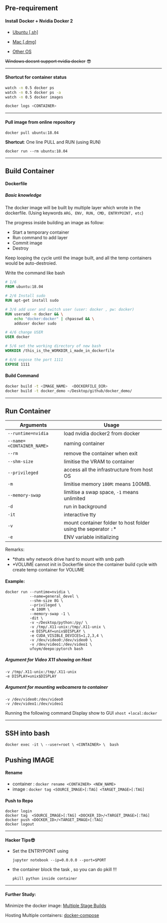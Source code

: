 <!-- Docker - tutorial  -->

## Pre-requirement 
#### Install Docker + Nvidia Docker 2

  - [Ubuntu [.sh]](https://raw.githubusercontent.com/royinx/setting/master/ubuntu/docker.sh)

  - [Mac [.dmg]](https://docs.docker.com/docker-for-mac/install/)

  - [Other OS](https://docs.docker.com/install/)

~~Windows doesnt support nvidia docker~~ 😎

---
#### Shortcut for container status
```bash
watch -n 0.5 docker ps
watch -n 0.5 docker ps -a 
watch -n 0.5 docker images

docker logs <CONTAINER>
```

---
#### Pull image from online repository
<!-- PULL (online hub:img -> local registry:img) -->

`docker pull ubuntu:18.04`  

**Shortcut**: One line PULL and RUN (using RUN) <!-- (online hub:img -> local registry:img -> container) -->

`docker run --rm ubuntu:18.04`

---
## Build Container
#### Dockerfile 
##### Basic knowledge 
The docker image will be built by multiple layer which wrote in the dockerfile. (Using keywords `ARG, ENV, RUN, CMD, ENTRYPOINT, etc`)

The progress inside building an image as follow: 

  - Start a temporary container
  - Run command to add layer
  - Commit image
  - Destroy

Keep looping the cycle until the image built, and all the temp containers would be auto-destroied.

Write the command like bash

```dockerfile 
# 1/6
FROM ubuntu:18.04 

# 2/6 Install sudo
RUN apt-get install sudo

# 3/6 add user and switch user (user: docker , pw: docker)
RUN useradd -m docker && \
    echo "docker:docker" | chpasswd && \
    adduser docker sudo

# 4/6 change USER
USER docker

# 5/6 set the working directory of new bash
WORKDIR /this_is_the_WORKDIR_i_made_in_dockerfile

# 6/6 expose the port 1111
EXPOSE 1111
```

#### Build Command 
```bash 
docker build -t <IMAGE_NAME>  <DOCKERFILE_DIR>
docker build -t docker_demo ~/Desktop/github/docker_demo/
```


---
## Run Container

Arguments | Usage
----------|--------
`--runtime=nvidia` | load nvidia docker2 from docker
`--name=<CONTAINER_NAME>` | naming container
`--rm` | remove the container when exit
`--shm-size` | limitise the VRAM to container
`--privileged` | access all the infrastructure from host OS
`-m` | limitise memory `100M`: means 100MB. 
`--memory-swap` | limitise a swap space, `-1` means unlimited
`-d` | run in background
`-it` | interactive tty
`-v` | mount container folder to host folder using the seperator `:`*
`-e` | ENV variable initializing


Remarks:

  - *thats why network drive hard to mount with smb path
  - *VOLUME cannot init in Dockerfile since the container build cycle with create temp container for VOLUME



#### Example:
```
docker run --runtime=nvidia \
           --name=general_devel \
           --shm-size 8G \
           --privileged \
           -m 100M \ 
           --memory-swap -1 \
           -dit \
           -v ~/Desktop/python:/py/ \
           -v /tmp/.X11-unix:/tmp/.X11-unix \
           -e DISPLAY=unix$DISPLAY \
           -e CUDA_VISIBLE_DEVICES=1,2,3,4 \ 
           -v /dev/video0:/dev/video0 \
           -v /dev/video1:/dev/video1 \
           ufoym/deepo:pytorch bash
```

##### Argument for Video X11 showing on Host
```
-v /tmp/.X11-unix:/tmp/.X11-unix
-e DISPLAY=unix$DISPLAY
```

##### Argument for mounting webcamera to container
```
-v /dev/video0:/dev/video0
-v /dev/video1:/dev/video1
```

Running the following command Display show to GUI
`xhost +local:docker`


---

## SSH into bash

`docker exec -it \
             --user=root \
             <CONTAINER> \ 
             bash`



## Pushing IMAGE

#### Rename 
  - container : `docker rename <CONTAINER> <NEW_NAME>`
  - image : `docker tag <SOURCE_IMAGE>[:TAG] <TARGET_IMAGE>[:TAG]`

#### Push to Repo
```
docker login
docker tag  <SOURCE_IMAGE>[:TAG] <DOCKER_ID>/<TARGET_IMAGE>[:TAG]
docker push <DOCKER_ID>/<TARGET_IMAGE>[:TAG]
docker logout
```


---
#### Hacker Tips😎
  - Set the ENTRYPOINT using 

    `jupyter notebook --ip=0.0.0.0 --port=$PORT`

  - the container block the task , so you can do pkill !!!

    `pkill python inside container`


---

#### Further Study: 
Minimize the docker image: [Multiple Stage Builds](https://docs.docker.com/develop/develop-images/multistage-build/)

Hosting Multiple containers: [docker-compose](https://docs.docker.com/compose/)

